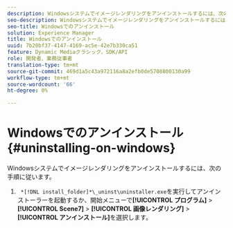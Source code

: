 ```yaml
---
description: Windowsシステムでイメージレンダリングをアンインストールするには、次の手順に従います。
seo-description: Windowsシステムでイメージレンダリングをアンインストールするには、次の手順に従います。
seo-title: Windowsでのアンインストール
solution: Experience Manager
title: Windowsでのアンインストール
uuid: 7b20bf37-4147-4169-ac5e-42e7b330ca51
feature: Dynamic Mediaクラシック，SDK/API
role: 開発者、業務従事者
translation-type: tm+mt
source-git-commit: 469d1a5c43a972116a8a2efb0de5708800130a99
workflow-type: tm+mt
source-wordcount: '66'
ht-degree: 0%

---
```



# Windowsでのアンインストール{#uninstalling-on-windows}

Windowsシステムでイメージレンダリングをアンインストールするには、次の手順に従います。

1. ` *[!DNL install_folder]*\_uninst\uninstaller.exe`を実行してアンインストーラーを起動するか、開始メニューで&#x200B;**[!UICONTROL プログラム]** > **[!UICONTROL Scene7]** > **[!UICONTROL 画像レンダリング]** > **[!UICONTROL アンインストール]**&#x200B;を選択します。
